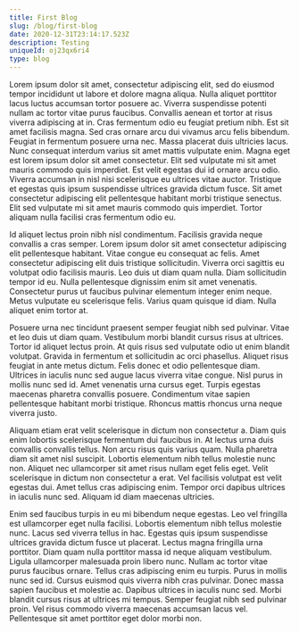 ```yaml
---
title: First Blog
slug: /blog/first-blog
date: 2020-12-31T23:14:17.523Z
description: Testing
uniqueId: oj23qx6ri4
type: blog
---
```


Lorem ipsum dolor sit amet, consectetur adipiscing elit, sed do eiusmod tempor incididunt ut labore et dolore magna aliqua. Nulla aliquet porttitor lacus luctus accumsan tortor posuere ac. Viverra suspendisse potenti nullam ac tortor vitae purus faucibus. Convallis aenean et tortor at risus viverra adipiscing at in. Cras fermentum odio eu feugiat pretium nibh. Est sit amet facilisis magna. Sed cras ornare arcu dui vivamus arcu felis bibendum. Feugiat in fermentum posuere urna nec. Massa placerat duis ultricies lacus. Nunc consequat interdum varius sit amet mattis vulputate enim. Magna eget est lorem ipsum dolor sit amet consectetur. Elit sed vulputate mi sit amet mauris commodo quis imperdiet. Est velit egestas dui id ornare arcu odio. Viverra accumsan in nisl nisi scelerisque eu ultrices vitae auctor. Tristique et egestas quis ipsum suspendisse ultrices gravida dictum fusce. Sit amet consectetur adipiscing elit pellentesque habitant morbi tristique senectus. Elit sed vulputate mi sit amet mauris commodo quis imperdiet. Tortor aliquam nulla facilisi cras fermentum odio eu.

Id aliquet lectus proin nibh nisl condimentum. Facilisis gravida neque convallis a cras semper. Lorem ipsum dolor sit amet consectetur adipiscing elit pellentesque habitant. Vitae congue eu consequat ac felis. Amet consectetur adipiscing elit duis tristique sollicitudin. Viverra orci sagittis eu volutpat odio facilisis mauris. Leo duis ut diam quam nulla. Diam sollicitudin tempor id eu. Nulla pellentesque dignissim enim sit amet venenatis. Consectetur purus ut faucibus pulvinar elementum integer enim neque. Metus vulputate eu scelerisque felis. Varius quam quisque id diam. Nulla aliquet enim tortor at.

Posuere urna nec tincidunt praesent semper feugiat nibh sed pulvinar. Vitae et leo duis ut diam quam. Vestibulum morbi blandit cursus risus at ultrices. Tortor id aliquet lectus proin. At quis risus sed vulputate odio ut enim blandit volutpat. Gravida in fermentum et sollicitudin ac orci phasellus. Aliquet risus feugiat in ante metus dictum. Felis donec et odio pellentesque diam. Ultrices in iaculis nunc sed augue lacus viverra vitae congue. Nisl purus in mollis nunc sed id. Amet venenatis urna cursus eget. Turpis egestas maecenas pharetra convallis posuere. Condimentum vitae sapien pellentesque habitant morbi tristique. Rhoncus mattis rhoncus urna neque viverra justo.

Aliquam etiam erat velit scelerisque in dictum non consectetur a. Diam quis enim lobortis scelerisque fermentum dui faucibus in. At lectus urna duis convallis convallis tellus. Non arcu risus quis varius quam. Nulla pharetra diam sit amet nisl suscipit. Lobortis elementum nibh tellus molestie nunc non. Aliquet nec ullamcorper sit amet risus nullam eget felis eget. Velit scelerisque in dictum non consectetur a erat. Vel facilisis volutpat est velit egestas dui. Amet tellus cras adipiscing enim. Tempor orci dapibus ultrices in iaculis nunc sed. Aliquam id diam maecenas ultricies.

Enim sed faucibus turpis in eu mi bibendum neque egestas. Leo vel fringilla est ullamcorper eget nulla facilisi. Lobortis elementum nibh tellus molestie nunc. Lacus sed viverra tellus in hac. Egestas quis ipsum suspendisse ultrices gravida dictum fusce ut placerat. Lectus magna fringilla urna porttitor. Diam quam nulla porttitor massa id neque aliquam vestibulum. Ligula ullamcorper malesuada proin libero nunc. Nullam ac tortor vitae purus faucibus ornare. Tellus cras adipiscing enim eu turpis. Purus in mollis nunc sed id. Cursus euismod quis viverra nibh cras pulvinar. Donec massa sapien faucibus et molestie ac. Dapibus ultrices in iaculis nunc sed. Morbi blandit cursus risus at ultrices mi tempus. Semper feugiat nibh sed pulvinar proin. Vel risus commodo viverra maecenas accumsan lacus vel. Pellentesque sit amet porttitor eget dolor morbi non.
